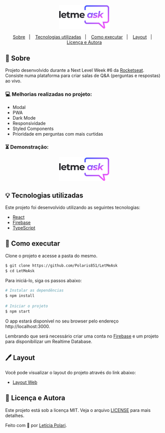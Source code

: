<p align="center">
  <img 
       src="https://raw.githubusercontent.com/Polaris851/LetMeAsk/327d2605afc1b248cf15f69a1296909fba79a06a/src/assets/images/logo.svg" 
       alt="Let Me Ask" width="160px"/>
</p>

<p align="center">
  <a href="#sobre">Sobre</a>&nbsp;&nbsp;&nbsp;|&nbsp;&nbsp;&nbsp;
  <a href="#tecnologias-utilizadas">Tecnologias utilizadas</a>&nbsp;&nbsp;&nbsp;|&nbsp;&nbsp;&nbsp;
  <a href="#como-executar">Como executar</a>&nbsp;&nbsp;&nbsp;|&nbsp;&nbsp;&nbsp;
  <a href="#layoutr">Layout</a>&nbsp;&nbsp;&nbsp;|&nbsp;&nbsp;&nbsp;
  <a href="#licença-e-autora">Licença e Autora</a>
</p>

## 🦥 Sobre

Projeto desenvolvido durante a Next Level Week #6 da [Rocketseat](https://rocketseat.com.br/). Consiste numa plataforma para criar salas de Q&A (perguntas e respostas) ao vivo.

### 💻 Melhorias realizadas no projeto:

- Modal
- PWA
- Dark Mode
- Responsividade
- Styled Components
- Prioridade em perguntas com mais curtidas

### ⏳ Demonstração:

<p align="center">
  <img 
       src="https://raw.githubusercontent.com/Polaris851/LetMeAsk/327d2605afc1b248cf15f69a1296909fba79a06a/src/assets/images/logo.svg" 
       alt="Let Me Ask" width="160px"/>
</p>

## 💡 Tecnologias utilizadas

Este projeto foi desenvolvido utilizando as seguintes tecnologias:

- [React](https://reactjs.org)
- [Firebase](https://firebase.google.com/)
- [TypeScript](https://www.typescriptlang.org/)

## 🚀 Como executar

Clone o projeto e acesse a pasta do mesmo.

```bash
$ git clone https://github.com/Polaris851/LetMeAsk
$ cd LetMeAsk
```

Para iniciá-lo, siga os passos abaixo:
```bash
# Instalar as dependências
$ npm install

# Iniciar o projeto
$ npm start
```
O app estará disponível no seu browser pelo endereço http://localhost:3000.

Lembrando que será necessário criar uma conta no [Firebase](https://firebase.google.com/) e um projeto para disponibilizar um Realtime Database.


## 🖊️ Layout

Você pode visualizar o layout do projeto através do link abaixo:

- [Layout Web](https://www.figma.com/community/file/1009824839797878169/Letmeask) 

## 📝 Licença e Autora

Este projeto está sob a licença MIT. Veja o arquivo [LICENSE](https://github.com/Polaris851/LetMeAsk/blob/main/LICENSE) para mais detalhes.

Feito com :purple_heart: por [Letícia Polari](https://github.com/Polaris851).

